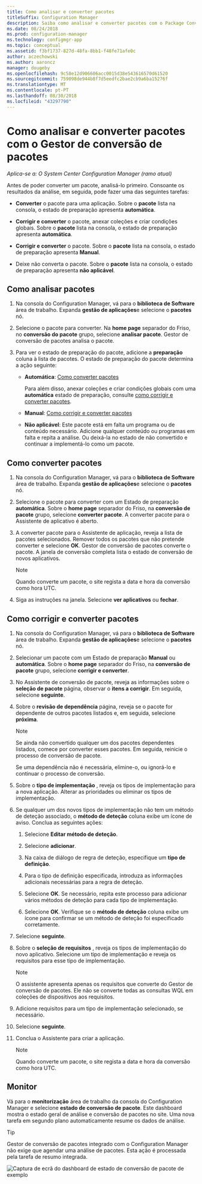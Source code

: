 ```yaml
---
title: Como analisar e converter pacotes
titleSuffix: Configuration Manager
description: Saiba como analisar e converter pacotes com o Package Conversion Manager no Configuration Manager.
ms.date: 08/24/2018
ms.prod: configuration-manager
ms.technology: configmgr-app
ms.topic: conceptual
ms.assetid: f3bf1737-827d-48fa-8bb1-f48fe71afe0c
author: aczechowski
ms.author: aaroncz
manager: dougeby
ms.openlocfilehash: 9c58e12d906606acc0015d38e543616570d61520
ms.sourcegitcommit: 759098de944b8f7d5eedfc2bae2cb9a6ba15276f
ms.translationtype: MT
ms.contentlocale: pt-PT
ms.lasthandoff: 08/30/2018
ms.locfileid: "43297790"
---
```

# <a name="how-to-analyze-and-convert-packages-with-package-conversion-manager"></a>Como analisar e converter pacotes com o Gestor de conversão de pacotes

*Aplica-se a: O System Center Configuration Manager (ramo atual)*

<!--1357861-->

Antes de poder converter um pacote, analisá-lo primeiro. Consoante os resultados da análise, em seguida, pode fazer uma das seguintes tarefas:

- **Converter** o pacote para uma aplicação. Sobre o **pacote** lista na consola, o estado de preparação apresenta **automática**.  

- **Corrigir e converter** o pacote, anexar coleções e criar condições globais. Sobre o **pacote** lista na consola, o estado de preparação apresenta **automática**.  

- **Corrigir e converter** o pacote. Sobre o **pacote** lista na consola, o estado de preparação apresenta **Manual**.  

- Deixe não converta o pacote. Sobre o **pacote** lista na consola, o estado de preparação apresenta **não aplicável**.  



## <a name="bkmk_analyze"></a> Como analisar pacotes

1. Na consola do Configuration Manager, vá para o **biblioteca de Software** área de trabalho. Expanda **gestão de aplicações**e selecione o **pacotes** nó.  

2. Selecione o pacote para converter. Na **home page** separador do Friso, no **conversão do pacote** grupo, selecione **analisar pacote**. Gestor de conversão de pacotes analisa o pacote.  

3. Para ver o estado de preparação do pacote, adicione a **preparação** coluna à lista de pacotes. O estado de preparação do pacote determina a ação seguinte:  

    - **Automática**: [Como converter pacotes](#bkmk_convert)  

        Para além disso, anexar coleções e criar condições globais com uma **automática** estado de preparação, consulte [como corrigir e converter pacotes](#bkmk_fix).  

    - **Manual**: [Como corrigir e converter pacotes](#bkmk_fix)

    - **Não aplicável**: Este pacote está em falta um programa ou de conteúdo necessário. Adicione qualquer conteúdo ou programas em falta e repita a análise. Ou deixá-la no estado de não convertido e continuar a implementá-lo como um pacote.  



## <a name="bkmk_convert"></a> Como converter pacotes

1. Na consola do Configuration Manager, vá para o **biblioteca de Software** área de trabalho. Expanda **gestão de aplicações**e selecione o **pacotes** nó.  

2. Selecione o pacote para converter com um Estado de preparação **automática**. Sobre o **home page** separador do Friso, na **conversão de pacote** grupo, selecione **converter pacote**. A converter pacote para o Assistente de aplicativo é aberto.  

3. A converter pacote para o Assistente de aplicação, reveja a lista de pacotes selecionados. Remover todos os pacotes que não pretende converter e selecione **OK**. Gestor de conversão de pacotes converte o pacote. A janela de conversão completa lista o estado de conversão de novos aplicativos.  

    > [!Note]  
    > Quando converte um pacote, o site regista a data e hora da conversão como hora UTC.  

4. Siga as instruções na janela. Selecione **ver aplicativos** ou **fechar**.  



## <a name="bkmk_fix"></a> Como corrigir e converter pacotes

1. Na consola do Configuration Manager, vá para o **biblioteca de Software** área de trabalho. Expanda **gestão de aplicações**e selecione o **pacotes** nó.  

2. Selecionar um pacote com um Estado de preparação **Manual** ou **automática**. Sobre o **home page** separador do Friso, na **conversão de pacote** grupo, selecione **corrigir e converter**.  

3. No Assistente de conversão de pacote, reveja as informações sobre o **seleção de pacote** página, observar o **itens a corrigir**. Em seguida, selecione **seguinte**.  

4. Sobre o **revisão de dependência** página, reveja se o pacote for dependente de outros pacotes listados e, em seguida, selecione **próxima**.  

    > [!Note]  
    > Se ainda não convertido qualquer um dos pacotes dependentes listados, comece por converter esses pacotes. Em seguida, reinicie o processo de conversão de pacote.  
    >  
    > Se uma dependência não é necessária, elimine-o, ou ignorá-lo e continuar o processo de conversão.  

5. Sobre o **tipo de implementação** , reveja os tipos de implementação para a nova aplicação. Alterar as prioridades ou eliminar os tipos de implementação.  

6. Se qualquer um dos novos tipos de implementação não tem um método de deteção associado, o **método de deteção** coluna exibe um ícone de aviso. Conclua as seguintes ações:  

    1. Selecione **Editar método de deteção**.  

    2. Selecione **adicionar**.  

    3. Na caixa de diálogo de regra de deteção, especifique um **tipo de definição**.  

    4. Para o tipo de definição especificada, introduza as informações adicionais necessárias para a regra de deteção.  

    5. Selecione **OK**. Se necessário, repita este processo para adicionar vários métodos de deteção para cada tipo de implementação.  

    6. Selecione **OK**. Verifique se o **método de deteção** coluna exibe um ícone para confirmar se um método de deteção foi especificado corretamente.  

7. Selecione **seguinte**.  

8. Sobre o **seleção de requisitos** , reveja os tipos de implementação do novo aplicativo. Selecione um tipo de implementação e reveja os requisitos para esse tipo de implementação.  

    > [!Note]  
    > O assistente apresenta apenas os requisitos que converte do Gestor de conversão de pacotes. Ele não se converte todas as consultas WQL em coleções de dispositivos aos requisitos.  

9. Adicione requisitos para um tipo de implementação selecionado, se necessário.  

10. Selecione **seguinte**.  

11. Conclua o Assistente para criar a aplicação.  

    > [!Note]  
    > Quando converte um pacote, o site regista a data e hora da conversão como hora UTC.  



## <a name="bkmk_monitor"></a> Monitor

Vá para o **monitorização** área de trabalho da consola do Configuration Manager e selecione **estado de conversão de pacote**. Este dashboard mostra o estado geral de análise e conversão de pacotes no site. Uma nova tarefa em segundo plano automaticamente resume os dados de análise.

> [!Tip]  
> Gestor de conversão de pacotes integrado com o Configuration Manager não exige que agendar uma análise de pacotes. Esta ação é processada pela tarefa de resumo integrada.

![Captura de ecrã do dashboard de estado de conversão de pacote de exemplo](media/1357861-pcm-dashboard.png)
